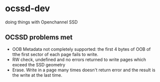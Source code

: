 # ocssd-dev

doing things with Openchannel SSD


## OCSSD problems met
- OOB Metadata not completely supported: the first 4 bytes of OOB of tthe first sector of each page fails to write.
- RW check, undefined and no errors returned to write pages which exceed the SSD geometry
- Erase. Write in a page many times doesn't return error and the result is the write at the last time.
